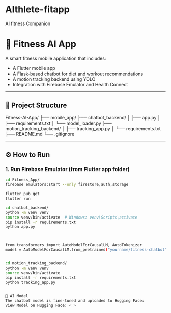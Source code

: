 # AIthlete-fitapp
AI fitness Companion
# 💪 Fitness AI App

A smart fitness mobile application that includes:
- A Flutter mobile app
- A Flask-based chatbot for diet and workout recommendations
- A motion tracking backend using YOLO
- Integration with Firebase Emulator and Health Connect

---

## 📁 Project Structure

Fitness-AI-App/
├── mobile_app/
├── chatbot_backend/
│ ├── app.py
│ ├── requirements.txt
│ └── model_loader.py
├── motion_tracking_backend/
│ ├── tracking_app.py
│ └── requirements.txt
├── README.md
└── .gitignore


---

## ⚙️ How to Run

### 1. Run Firebase Emulator (from Flutter app folder)

```bash
cd Fitness_App/
firebase emulators:start --only firestore,auth,storage

flutter pub get
flutter run

cd chatbot_backend/
python -m venv venv
source venv/bin/activate  # Windows: venv\Scripts\activate
pip install -r requirements.txt
python app.py



from transformers import AutoModelForCausalLM, AutoTokenizer
model = AutoModelForCausalLM.from_pretrained("yourname/fitness-chatbot")


cd motion_tracking_backend/
python -m venv venv
source venv/bin/activate
pip install -r requirements.txt
python tracking_app.py


🧠 AI Model
The chatbot model is fine-tuned and uploaded to Hugging Face:
View Model on Hugging Face: < >

